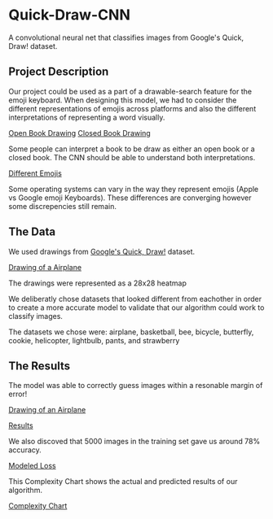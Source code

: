# Quick-Draw-CNN
A convolutional neural net that classifies images from Google's Quick, Draw! dataset.

## Project Description

Our project could be used as a part of a drawable-search feature for the emoji keyboard. When designing this model, we had to consider the different representations of emojis across platforms and also the different interpretations of representing a word visually. 

[Open Book Drawing](images/openBook.jpg) [Closed Book Drawing](images/closedBook.jpg)

Some people can interpret a book to be draw as either an open book or a closed book. The CNN should be able to understand both interpretations.

[Different Emojis](differentEmojis.jpg)

Some operating systems can vary in the way they represent emojis (Apple vs Google emoji Keyboards). These differences are converging however some discrepencies still remain.


## The Data

We used drawings from [Google's Quick, Draw!](https://quickdraw.withgoogle.com/data) dataset. 

[Drawing of a Airplane](/images/airplaneHeatmap.jpg)

The drawings were represented as a 28x28 heatmap

We deliberatly chose datasets that looked different from eachother in order to create a more accurate model to validate that our algorithm could work to classify images.

The datasets we chose were: airplane, basketball, bee, bicycle, butterfly, cookie, helicopter, lightbulb, pants, and strawberry


## The Results

The model was able to correctly guess images within a resonable margin of error!

[Drawing of an Airplane](images/airplaneHeatmap.png)

[Results](images/airplaneResults.jpg)

We also discoved that 5000 images in the training set gave us around 78% accuracy.

[Modeled Loss](images/lossPlot.jpg)

This Complexity Chart shows the actual and predicted results of our algorithm.

[Complexity Chart](images/complexityChart.jpg)



